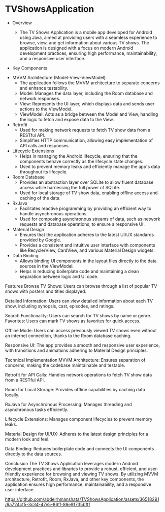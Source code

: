 # TVShowsApplication

* Overview
  - The TV Shows Application is a mobile app developed for Android using Java, aimed at providing users with a seamless experience to browse, view, and get information about various TV shows. The application is designed with a focus on modern Android development practices, ensuring high performance, maintainability, and a responsive user interface.

* Key Components
- MVVM Architecture (Model-View-ViewModel)
  - The application follows the MVVM architecture to separate concerns and enhance testability.
  - Model: Manages the data layer, including the Room database and network responses.
  - View: Represents the UI layer, which displays data and sends user actions to the ViewModel.
  - ViewModel: Acts as a bridge between the Model and View, handling the logic to fetch and expose data to the View.
- Retrofit
  - Used for making network requests to fetch TV show data from a RESTful API.
  - Simplifies HTTP communication, allowing easy implementation of API calls and responses.
- Lifecycle Extensions
  - Helps in managing the Android lifecycle, ensuring that the components behave correctly as the lifecycle state changes.
  - Used to prevent memory leaks and efficiently manage the app's data throughout its lifecycle.
- Room Database
  - Provides an abstraction layer over SQLite to allow fluent database access while harnessing the full power of SQLite.
  - Used for local storage of TV show data, enabling offline access and caching of the data.
- RxJava
  - Facilitates reactive programming by providing an efficient way to handle asynchronous operations.
  - Used for composing asynchronous streams of data, such as network requests and database operations, to ensure a responsive UI.
- Material Design
  - Ensures that the application adheres to the latest UI/UX standards provided by Google.
  - Provides a consistent and intuitive user interface with components like RecyclerView, CardView, and various Material Design widgets.
- Data Binding
  - Allows binding UI components in the layout files directly to the data sources in the ViewModel.
  - Helps in reducing boilerplate code and maintaining a clean separation between logic and UI code.
    
Features
Browse TV Shows: Users can browse through a list of popular TV shows with posters and titles displayed.

Detailed Information: Users can view detailed information about each TV show, including synopsis, cast, episodes, and ratings.

Search Functionality: Users can search for TV shows by name or genre.
Favorites: Users can mark TV shows as favorites for quick access.

Offline Mode: Users can access previously viewed TV shows even without an internet connection, thanks to the Room database caching.

Responsive UI: The app provides a smooth and responsive user experience, with transitions and animations adhering to Material Design principles.

Technical Implementation
MVVM Architecture: Ensures separation of concerns, making the codebase maintainable and testable.

Retrofit for API Calls: Handles network operations to fetch TV show data from a RESTful API.

Room for Local Storage: Provides offline capabilities by caching data locally.

RxJava for Asynchronous Processing: Manages threading and asynchronous tasks efficiently.

Lifecycle Extensions: Manages component lifecycles to prevent memory leaks.

Material Design for UI/UX: Adheres to the latest design principles for a modern look and feel.

Data Binding: Reduces boilerplate code and connects the UI components directly to the data sources.

Conclusion
The TV Shows Application leverages modern Android development practices and libraries to provide a robust, efficient, and user-friendly experience for browsing and viewing TV shows. By utilizing MVVM architecture, Retrofit, Room, RxJava, and other key components, the application ensures high performance, maintainability, and a responsive user interface.





 
https://github.com/abdelrhmanshata/TVShowsApplication/assets/36518291/6a724cf5-3c34-47e5-86ff-86e91735bff1

